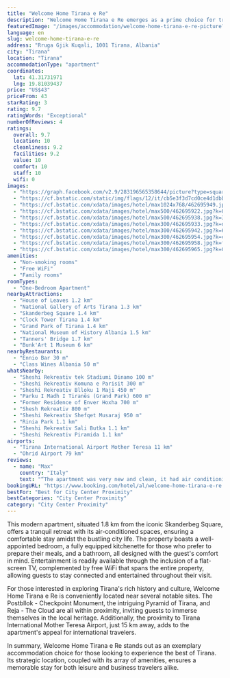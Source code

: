 ```yaml
---
title: "Welcome Home Tirana e Re"
description: "Welcome Home Tirana e Re emerges as a prime choice for travelers seeking a blend of comfort and convenience in Albania's vibrant capital."
featuredImage: "/images/accommodation/welcome-home-tirana-e-re-picture?type.jpg"
language: en
slug: welcome-home-tirana-e-re
address: "Rruga Gjik Kuqali, 1001 Tirana, Albania"
city: "Tirana"
location: "Tirana"
accommodationType: "apartment"
coordinates:
  lat: 41.31731971
  lng: 19.81039437
price: "US$43"
priceFrom: 43
starRating: 3
rating: 9.7
ratingWords: "Exceptional"
numberOfReviews: 4
ratings:
  overall: 9.7
  location: 10
  cleanliness: 9.2
  facilities: 9.2
  value: 10
  comfort: 10
  staff: 10
  wifi: 0
images:
  - "https://graph.facebook.com/v2.9/283196565358644/picture?type=square&height=64&width=64"
  - "https://cf.bstatic.com/static/img/flags/12/it/cb5e3f3d7cd0ce4d1dbbc457863a4c8e55e73be7.png"
  - "https://cf.bstatic.com/xdata/images/hotel/max1024x768/462695949.jpg?k=7827b5427ab0c089e6bbc9843c7847bf438d10241ecdd5cf25553e2bf02b171c&o=&hp=1"
  - "https://cf.bstatic.com/xdata/images/hotel/max500/462695922.jpg?k=0d82051cb47aa0b5088b7bc9b6daec02bd111067f4f9bfc4cde03083ee348ee9&o=&hp=1"
  - "https://cf.bstatic.com/xdata/images/hotel/max500/462695938.jpg?k=3f7d1ac55e586de1c05d51e79b67a5c709595cc6d0badb680e7a77b45d6ae5c7&o=&hp=1"
  - "https://cf.bstatic.com/xdata/images/hotel/max300/462695933.jpg?k=dc77d9d490631b1b8b70ceec403409374e269ada4cca9f38e656a0de1e887e41&o=&hp=1"
  - "https://cf.bstatic.com/xdata/images/hotel/max300/462695942.jpg?k=6bf34335af5f8c434614e493ffad7e9ccad62d0cc80111c36e780ca67345fed2&o=&hp=1"
  - "https://cf.bstatic.com/xdata/images/hotel/max300/462695954.jpg?k=c56970d5b3e9bb42194918128d04a814cfdf22160c4dc17d828557eaa6db5c15&o=&hp=1"
  - "https://cf.bstatic.com/xdata/images/hotel/max300/462695958.jpg?k=f69813ed4c4988c70dbffe30df0c32fd632e5fa1e0fc1500d4093e58531c0104&o=&hp=1"
  - "https://cf.bstatic.com/xdata/images/hotel/max300/462695965.jpg?k=0a7d2e92e24a8e22f68c43f303069fd9ac670c6183b1047a1541092fb6d3cdff&o=&hp=1"
amenities:
  - "Non-smoking rooms"
  - "Free WiFi"
  - "Family rooms"
roomTypes:
  - "One-Bedroom Apartment"
nearbyAttractions:
  - "House of Leaves 1.2 km"
  - "National Gallery of Arts Tirana 1.3 km"
  - "Skanderbeg Square 1.4 km"
  - "Clock Tower Tirana 1.4 km"
  - "Grand Park of Tirana 1.4 km"
  - "National Museum of History Albania 1.5 km"
  - "Tanners' Bridge 1.7 km"
  - "Bunk'Art 1 Museum 6 km"
nearbyRestaurants:
  - "Ennio Bar 30 m"
  - "Class Wines Albania 50 m"
whatsNearby:
  - "Sheshi Rekreativ tek Stadiumi Dinamo 100 m"
  - "Sheshi Rekreativ Komuna e Parisit 300 m"
  - "Sheshi Rekreativ Blloku 1 Maji 450 m"
  - "Parku I Madh I Tiranës (Grand Park) 600 m"
  - "Former Residence of Enver Hoxha 700 m"
  - "Shesh Rekreativ 800 m"
  - "Sheshi Rekreativ Shefqet Musaraj 950 m"
  - "Rinia Park 1.1 km"
  - "Sheshi Rekreativ Sali Butka 1.1 km"
  - "Sheshi Rekreativ Piramida 1.1 km"
airports:
  - "Tirana International Airport Mother Teresa 11 km"
  - "Ohrid Airport 79 km"
reviews:
  - name: "Max"
    country: "Italy"
    text: "“The apartment was very new and clean, it had air conditioning, fridge, fully operational kitchen and so on. The host was very kind and helpful. I would recommend this apartment for anyone who wants to stay in Tirana, 10 minutes on foot from the...”"
bookingURL: "https://www.booking.com/hotel/al/welcome-home-tirana-e-re.en-gb.html?aid=8035640"
bestFor: "Best for City Center Proximity"
bestCategories: "City Center Proximity"
category: "City Center Proximity"
---
```


This modern apartment, situated 1.8 km from the iconic Skanderbeg Square, offers a tranquil retreat with its air-conditioned spaces, ensuring a comfortable stay amidst the bustling city life. The property boasts a well-appointed bedroom, a fully equipped kitchenette for those who prefer to prepare their meals, and a bathroom, all designed with the guest's comfort in mind. Entertainment is readily available through the inclusion of a flat-screen TV, complemented by free WiFi that spans the entire property, allowing guests to stay connected and entertained throughout their visit.

For those interested in exploring Tirana's rich history and culture, Welcome Home Tirana e Re is conveniently located near several notable sites. The Postbllok - Checkpoint Monument, the intriguing Pyramid of Tirana, and Reja - The Cloud are all within proximity, inviting guests to immerse themselves in the local heritage. Additionally, the proximity to Tirana International Mother Teresa Airport, just 15 km away, adds to the apartment's appeal for international travelers.

In summary, Welcome Home Tirana e Re stands out as an exemplary accommodation choice for those looking to experience the best of Tirana. Its strategic location, coupled with its array of amenities, ensures a memorable stay for both leisure and business travelers alike.